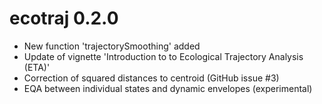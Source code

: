 # ecotraj 0.2.0
* New function 'trajectorySmoothing' added
* Update of vignette 'Introduction to to Ecological Trajectory Analysis (ETA)'
* Correction of squared distances to centroid (GitHub issue #3)
* EQA between individual states and dynamic envelopes (experimental)
